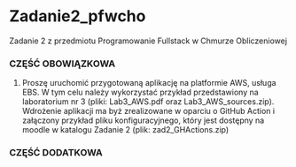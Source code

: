 # Zadanie2_pfwcho
Zadanie 2 z przedmiotu Programowanie Fullstack w Chmurze Obliczeniowej

### CZĘŚĆ OBOWIĄZKOWA

1. Proszę uruchomić przygotowaną aplikację na platformie AWS, usługa EBS. W tym celu należy
wykorzystać przykład przedstawiony na laboratorium nr 3 (pliki: Lab3_AWS.pdf oraz
Lab3_AWS_sources.zip).
Wdrożenie aplikacji ma byż zrealizowane w oparciu o GitHub Action i załączony przykład pliku
konfiguracyjnego, który jest dostępny na moodle w katalogu Zadanie 2 (plik: zad2_GHActions.zip)


### CZĘŚĆ DODATKOWA
